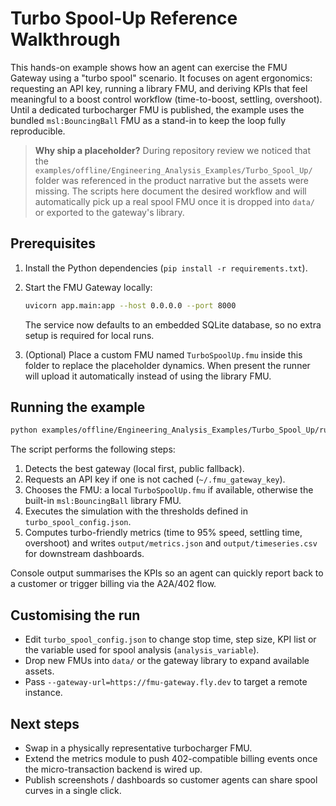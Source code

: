 # Turbo Spool-Up Reference Walkthrough

This hands-on example shows how an agent can exercise the FMU Gateway using a
"turbo spool" scenario.  It focuses on agent ergonomics: requesting an API key,
running a library FMU, and deriving KPIs that feel meaningful to a boost control
workflow (time-to-boost, settling, overshoot).  Until a dedicated turbocharger
FMU is published, the example uses the bundled `msl:BouncingBall` FMU as a
stand-in to keep the loop fully reproducible.

> **Why ship a placeholder?**  During repository review we noticed that the
> `examples/offline/Engineering_Analysis_Examples/Turbo_Spool_Up/` folder was referenced in the
> product narrative but the assets were missing.  The scripts here document the
> desired workflow and will automatically pick up a real spool FMU once it is
> dropped into `data/` or exported to the gateway's library.

## Prerequisites

1. Install the Python dependencies (`pip install -r requirements.txt`).
2. Start the FMU Gateway locally:

   ```bash
   uvicorn app.main:app --host 0.0.0.0 --port 8000
   ```

   The service now defaults to an embedded SQLite database, so no extra setup
   is required for local runs.

3. (Optional) Place a custom FMU named `TurboSpoolUp.fmu` inside this folder to
   replace the placeholder dynamics.  When present the runner will upload it
   automatically instead of using the library FMU.

## Running the example

```bash
python examples/offline/Engineering_Analysis_Examples/Turbo_Spool_Up/run_example.py
```

The script performs the following steps:

1. Detects the best gateway (local first, public fallback).
2. Requests an API key if one is not cached (`~/.fmu_gateway_key`).
3. Chooses the FMU: a local `TurboSpoolUp.fmu` if available, otherwise the
   built-in `msl:BouncingBall` library FMU.
4. Executes the simulation with the thresholds defined in
   `turbo_spool_config.json`.
5. Computes turbo-friendly metrics (time to 95% speed, settling time, overshoot)
   and writes `output/metrics.json` and `output/timeseries.csv` for downstream
   dashboards.

Console output summarises the KPIs so an agent can quickly report back to a
customer or trigger billing via the A2A/402 flow.

## Customising the run

- Edit `turbo_spool_config.json` to change stop time, step size, KPI list or the
  variable used for spool analysis (`analysis_variable`).
- Drop new FMUs into `data/` or the gateway library to expand available assets.
- Pass `--gateway-url=https://fmu-gateway.fly.dev` to target a remote instance.

## Next steps

- Swap in a physically representative turbocharger FMU.
- Extend the metrics module to push 402-compatible billing events once the
  micro-transaction backend is wired up.
- Publish screenshots / dashboards so customer agents can share spool curves in
  a single click.
